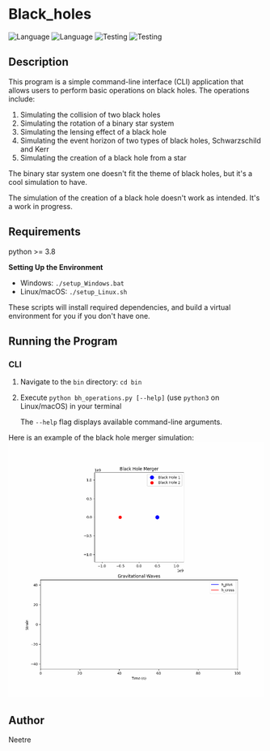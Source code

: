 # Black_holes

![Language](https://img.shields.io/badge/Spellcheck-Pass-green?style=flat)
![Language](https://img.shields.io/badge/Language-Python-yellowgreen?style=flat)
![Testing](https://img.shields.io/badge/PEP8%20Check-Passing-green)
![Testing](https://img.shields.io/badge/Test-Pass-green)

## Description

This program is a simple command-line interface (CLI) application that allows users to perform basic operations on black holes. The operations include:

1. Simulating the collision of two black holes
2. Simulating the rotation of a binary star system
3. Simulating the lensing effect of a black hole
4. Simulating the event horizon of two types of black holes, Schwarzschild and Kerr
5. Simulating the creation of a black hole from a star

The binary star system one doesn't fit the theme of black holes, but it's a cool simulation to have.

The simulation of the creation of a black hole doesn't work as intended. It's a work in progress.

## Requirements

python >= 3.8

**Setting Up the Environment**

* Windows: `./setup_Windows.bat`
* Linux/macOS: `./setup_Linux.sh`

These scripts will install required dependencies, and build a virtual environment for you if you don't have one.

## Running the Program

### CLI

1. Navigate to the `bin` directory: `cd bin`

2. Execute `python bh_operations.py [--help]` (use `python3` on Linux/macOS) in your terminal

    The `--help` flag displays available command-line arguments.

Here is an example of the black hole merger simulation:
![bh_merger](/data/black_hole_merger.gif)

## Author

Neetre
